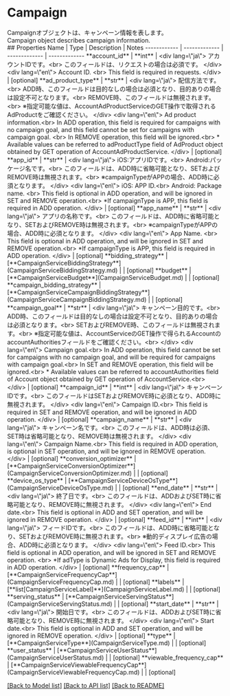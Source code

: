 # Campaign

<div lang=\"ja\">Campaignオブジェクトは、キャンペーン情報を表します。</div> <div lang=\"en\">Campaign object describes campaign information.</div> 
## Properties
Name | Type | Description | Notes
------------ | ------------- | ------------- | -------------
**account_id** | **int** | &lt;div lang&#x3D;\&quot;ja\&quot;&gt; アカウントIDです。&lt;br&gt; このフィールドは、リクエストの場合は必須です。 &lt;/div&gt; &lt;div lang&#x3D;\&quot;en\&quot;&gt; Account ID. &lt;br&gt; This field is required in requests. &lt;/div&gt;  | [optional] 
**ad_product_type** | **str** | &lt;div lang&#x3D;\&quot;ja\&quot;&gt; 配信方法です。&lt;br&gt; ADD時、このフィールドは目的なしの場合は必須となり、目的ありの場合は設定不可となります。&lt;br&gt; REMOVE時、このフィールドは無視されます。&lt;br&gt; ※指定可能な値は、AccountAdProductServiceのGET操作で取得されるAdProductをご確認ください。 &lt;/div&gt; &lt;div lang&#x3D;\&quot;en\&quot;&gt; Ad product information.&lt;br&gt; In ADD operation, this field is required for campaigns with no campaign goal, and this field cannot be set for campaigns with campaign goal. &lt;br&gt; In REMOVE operation, this field will be ignored.&lt;br&gt; * Available values can be referred to adProductType field of AdProduct object obtained by GET operation of AccountAdProductService. &lt;/div&gt;  | [optional] 
**app_id** | **str** | &lt;div lang&#x3D;\&quot;ja\&quot;&gt; iOS:アプリIDです。&lt;br&gt; Android:パッケージ名です。&lt;br&gt; このフィールドは、ADD時に省略可能となり、SETおよびREMOVE時は無視されます。&lt;br&gt; ※campaignTypeがAPPの場合、ADD時に必須となります。 &lt;/div&gt; &lt;div lang&#x3D;\&quot;en\&quot;&gt; iOS: APP ID.&lt;br&gt; Android: Package name. &lt;br&gt; This field is optional in ADD operation, and will be ignored in SET and REMOVE operation.&lt;br&gt; *If campaignType is APP, this field is required in ADD operation. &lt;/div&gt;  | [optional] 
**app_name** | **str** | &lt;div lang&#x3D;\&quot;ja\&quot;&gt; アプリの名称です。&lt;br&gt; このフィールドは、ADD時に省略可能となり、SETおよびREMOVE時は無視されます。&lt;br&gt; ※campaignTypeがAPPの場合、ADD時に必須となります。 &lt;/div&gt; &lt;div lang&#x3D;\&quot;en\&quot;&gt; App Name. &lt;br&gt; This field is optional in ADD operation, and will be ignored in SET and REMOVE operation.&lt;br&gt; *If campaignType is APP, this field is required in ADD operation. &lt;/div&gt;  | [optional] 
**bidding_strategy** | [**CampaignServiceBiddingStrategy**](CampaignServiceBiddingStrategy.md) |  | [optional] 
**budget** | [**CampaignServiceBudget**](CampaignServiceBudget.md) |  | [optional] 
**campaign_bidding_strategy** | [**CampaignServiceCampaignBiddingStrategy**](CampaignServiceCampaignBiddingStrategy.md) |  | [optional] 
**campaign_goal** | **str** | &lt;div lang&#x3D;\&quot;ja\&quot;&gt; キャンペーン目的です。&lt;br&gt; ADD時、このフィールドは目的なしの場合は設定不可となり、目的ありの場合は必須となります。&lt;br&gt; SETおよびREMOVE時、このフィールドは無視されます。&lt;br&gt; ※指定可能な値は、AccountServiceのGET操作で得られるAccountのaccountAuthoritiesフィールドをご確認ください。&lt;br&gt; &lt;/div&gt; &lt;div lang&#x3D;\&quot;en\&quot;&gt; Campaign goal.&lt;br&gt; In ADD operation, this field cannot be set for campaigns with no campaign goal, and will be required for campaigns with campaign goal.&lt;br&gt; In SET and REMOVE operation, this field will be ignored.&lt;br&gt; * Available values can be referred to accountAuthorities field of Account object obtained by GET operation of AccountService.&lt;br&gt; &lt;/div&gt;  | [optional] 
**campaign_id** | **int** | &lt;div lang&#x3D;\&quot;ja\&quot;&gt; キャンペーンIDです。&lt;br&gt; このフィールドはSETおよびREMOVE時に必須となり、ADD時に無視されます。 &lt;/div&gt; &lt;div lang&#x3D;\&quot;en\&quot;&gt; Campaign ID.&lt;br&gt; This field is required in SET and REMOVE operation, and will be ignored in ADD operation. &lt;/div&gt;  | [optional] 
**campaign_name** | **str** | &lt;div lang&#x3D;\&quot;ja\&quot;&gt; キャンペーン名です。&lt;br&gt; このフィールドは、ADD時は必須、SET時は省略可能となり、REMOVE時は無視されます。 &lt;/div&gt; &lt;div lang&#x3D;\&quot;en\&quot;&gt; Campaign Name.&lt;br&gt; This field is required in ADD operation, is optional in SET operation, and will be ignored in REMOVE operation. &lt;/div&gt;  | [optional] 
**conversion_optimizer** | [**CampaignServiceConversionOptimizer**](CampaignServiceConversionOptimizer.md) |  | [optional] 
**device_os_type** | [**CampaignServiceDeviceOsType**](CampaignServiceDeviceOsType.md) |  | [optional] 
**end_date** | **str** | &lt;div lang&#x3D;\&quot;ja\&quot;&gt; 終了日です。&lt;br&gt; このフィールドは、ADDおよびSET時に省略可能となり、REMOVE時に無視されます。 &lt;/div&gt; &lt;div lang&#x3D;\&quot;en\&quot;&gt; End date.&lt;br&gt; This field is optional in ADD and SET operation, and will be ignored in REMOVE operation. &lt;/div&gt;  | [optional] 
**feed_id** | **int** | &lt;div lang&#x3D;\&quot;ja\&quot;&gt; フィードIDです。&lt;br&gt; このフィールドは、ADD時に省略可能となり、SETおよびREMOVE時に無視されます。&lt;br&gt; ※動的ディスプレイ広告の場合、ADD時に必須となります。 &lt;/div&gt; &lt;div lang&#x3D;\&quot;en\&quot;&gt; Feed ID.&lt;br&gt; This field is optional in ADD operation, and will be ignored in SET and REMOVE operation. &lt;br&gt; *If adType is Dynamic Ads for Display, this field is required in ADD operation. &lt;/div&gt;  | [optional] 
**frequency_cap** | [**CampaignServiceFrequencyCap**](CampaignServiceFrequencyCap.md) |  | [optional] 
**labels** | [**list[CampaignServiceLabel]**](CampaignServiceLabel.md) |  | [optional] 
**serving_status** | [**CampaignServiceServingStatus**](CampaignServiceServingStatus.md) |  | [optional] 
**start_date** | **str** | &lt;div lang&#x3D;\&quot;ja\&quot;&gt; 開始日です。&lt;br&gt; このフィールドは、ADDおよびSET時に省略可能となり、REMOVE時に無視されます。 &lt;/div&gt; &lt;div lang&#x3D;\&quot;en\&quot;&gt; Start date.&lt;br&gt; This field is optional in ADD and SET operation, and will be ignored in REMOVE operation. &lt;/div&gt;  | [optional] 
**type** | [**CampaignServiceType**](CampaignServiceType.md) |  | [optional] 
**user_status** | [**CampaignServiceUserStatus**](CampaignServiceUserStatus.md) |  | [optional] 
**viewable_frequency_cap** | [**CampaignServiceViewableFrequencyCap**](CampaignServiceViewableFrequencyCap.md) |  | [optional] 

[[Back to Model list]](../README.md#documentation-for-models) [[Back to API list]](../README.md#documentation-for-api-endpoints) [[Back to README]](../README.md)



